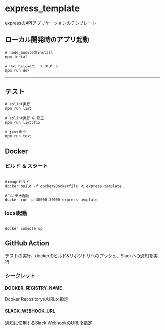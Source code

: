 # express_template

expressのAPIアプリケーションのテンプレート

## ローカル開発時のアプリ起動

```shell
# node_moduleのinstall
npm install

# Hot Reloadモード スタート
npm run dev

```

---

## テスト

```shell
# eslint実行
npm run lint

# eslint実行 & 修正
npm run lint:fix

# jest実行
npm run test

```

## Docker

### ビルド ＆ スタート

```shell

#imageビルド
docker build -f docker/Dockerfile -t express-template .

#コンテナ起動
docker run -p 30000:30000 express-template

```

### local起動

```shell

docker compose up

```

## GitHub Action

テストの実行、dockerのビルド&リポジトリへのプッシュ、Slackへの通知を実行

### シークレット

#### DOCKER_REGISTRY_NAME

Dcoker RepositoryのURLを指定

#### SLACK_WEBHOOK_URL

通知に使用するSlack WebhookのURLを指定

